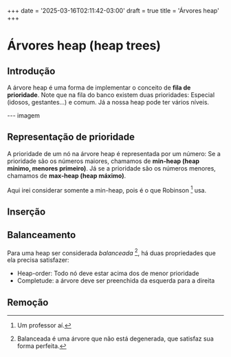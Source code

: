 +++
date = '2025-03-16T02:11:42-03:00'
draft = true
title = 'Árvores heap'
+++

# Árvores heap (heap trees)

## Introdução

A árvore heap é uma forma de implementar o conceito de **fila de prioridade**. Note que na fila do banco existem duas prioridades: Especial (idosos, gestantes...) e comum. Já a nossa heap pode ter vários níveis.

--- imagem

## Representação de prioridade

A prioridade de um nó na árvore heap é representada por um número: Se a prioridade são os números maiores, chamamos de **min-heap (heap mínimo, menores primeiro)**. Já se a prioridade são os números menores, chamamos de **max-heap (heap máximo)**.

Aqui irei considerar somente a min-heap, pois é o que Robinson [^1] usa.

[^1]: Um professor aí.

## Inserção

## Balanceamento

Para uma heap ser considerada *balanceada* [^2], há duas propriedades que ela precisa satisfazer:

- Heap-order: Todo nó deve estar acima dos de menor prioridade
- Completude: a árvore deve ser preenchida da esquerda para a direita

[^2]: Balanceada é uma árvore que não está degenerada, que satisfaz sua forma perfeita.

## Remoção